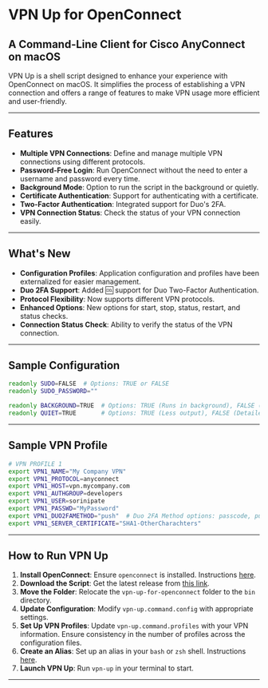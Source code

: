 # VPN Up for OpenConnect

## A Command-Line Client for Cisco AnyConnect on macOS

VPN Up is a shell script designed to enhance your experience with OpenConnect on macOS. It simplifies the process of establishing a VPN connection and offers a range of features to make VPN usage more efficient and user-friendly.

---

## Features

- **Multiple VPN Connections**: Define and manage multiple VPN connections using different protocols.
- **Password-Free Login**: Run OpenConnect without the need to enter a username and password every time.
- **Background Mode**: Option to run the script in the background or quietly.
- **Certificate Authentication**: Support for authenticating with a certificate.
- **Two-Factor Authentication**: Integrated support for Duo's 2FA.
- **VPN Connection Status**: Check the status of your VPN connection easily.

---

## What's New

- **Configuration Profiles**: Application configuration and profiles have been externalized for easier management.
- **Duo 2FA Support**: Added 🆒 support for Duo Two-Factor Authentication.
- **Protocol Flexibility**: Now supports different VPN protocols.
- **Enhanced Options**: New options for start, stop, status, restart, and status checks.
- **Connection Status Check**: Ability to verify the status of the VPN connection.

---

## Sample Configuration

```bash
readonly SUDO=FALSE  # Options: TRUE or FALSE
readonly SUDO_PASSWORD=""

readonly BACKGROUND=TRUE  # Options: TRUE (Runs in background), FALSE (Runs in foreground)
readonly QUIET=TRUE       # Options: TRUE (Less output), FALSE (Detailed output)
```

---

## Sample VPN Profile

```bash
# VPN PROFILE 1
export VPN1_NAME="My Company VPN"
export VPN1_PROTOCOL=anyconnect
export VPN1_HOST=vpn.mycompany.com
export VPN1_AUTHGROUP=developers
export VPN1_USER=sorinipate
export VPN1_PASSWD="MyPassword"
export VPN1_DUO2FAMETHOD="push"  # Duo 2FA Method options: passcode, push, phone, sms
export VPN1_SERVER_CERTIFICATE="SHA1-OtherCharachters"
```

---

## How to Run VPN Up

1. **Install OpenConnect**: Ensure `openconnect` is installed. Instructions [here](https://formulae.brew.sh/formula/openconnect).
2. **Download the Script**: Get the latest release from [this link](https://github.com/sorinipate/vpn-up-for-openconnect/releases/tag/v1.3-alpha).
3. **Move the Folder**: Relocate the `vpn-up-for-openconnect` folder to the `bin` directory.
4. **Update Configuration**: Modify `vpn-up.command.config` with appropriate settings.
5. **Set Up VPN Profiles**: Update `vpn-up.command.profiles` with your VPN information. Ensure consistency in the number of profiles across the configuration files.
6. **Create an Alias**: Set up an alias in your `bash` or `zsh` shell. Instructions [here](https://wpbeaches.com/make-an-alias-in-bash-or-zsh-shell-in-macos-with-terminal/).
7. **Launch VPN Up**: Run `vpn-up` in your terminal to start.

---
